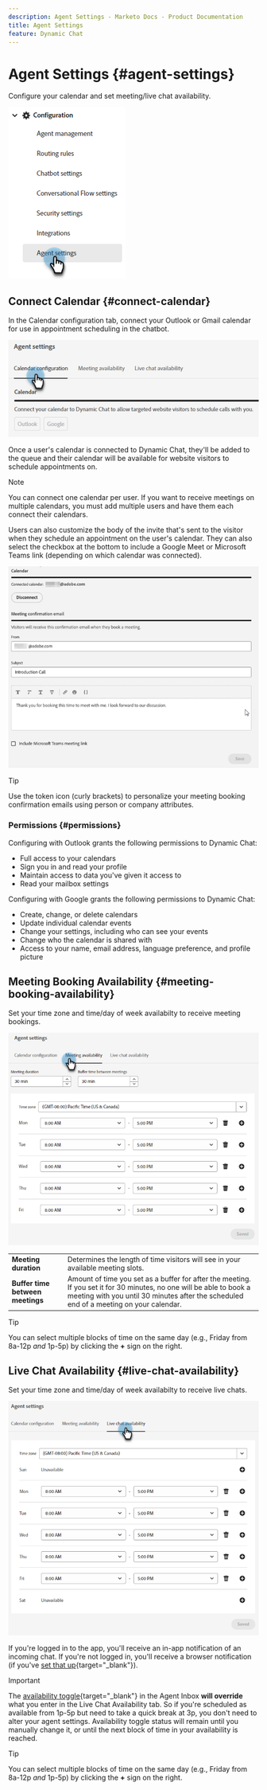 ```yaml
---
description: Agent Settings - Marketo Docs - Product Documentation
title: Agent Settings
feature: Dynamic Chat
---
```

# Agent Settings {#agent-settings}

Configure your calendar and set meeting/live chat availability.

   ![](assets/agent-settings-1.png)

## Connect Calendar {#connect-calendar}

In the Calendar configuration tab, connect your Outlook or Gmail calendar for use in appointment scheduling in the chatbot.

   ![](assets/agent-settings-2.png)

Once a user's calendar is connected to Dynamic Chat, they'll be added to the queue and their calendar will be available for website visitors to schedule appointments on.

>[!NOTE]
>
>You can connect one calendar per user. If you want to receive meetings on multiple calendars, you must add multiple users and have them each connect their calendars.

Users can also customize the body of the invite that's sent to the visitor when they schedule an appointment on the user's calendar. They can also select the checkbox at the bottom to include a Google Meet or Microsoft Teams link (depending on which calendar was connected).

   ![](assets/agent-settings-3.png)

>[!TIP]
>
>Use the token icon (curly brackets) to personalize your meeting booking confirmation emails using person or company attributes.

### Permissions {#permissions}

Configuring with Outlook grants the following permissions to Dynamic Chat:

* Full access to your calendars
* Sign you in and read your profile
* Maintain access to data you've given it access to
* Read your mailbox settings

Configuring with Google grants the following permissions to Dynamic Chat:

* Create, change, or delete calendars
* Update individual calendar events
* Change your settings, including who can see your events
* Change who the calendar is shared with
* Access to your name, email address, language preference, and profile picture

## Meeting Booking Availability {#meeting-booking-availability}

Set your time zone and time/day of week availabilty to receive meeting bookings.

   ![](assets/agent-settings-4.png)

<table> 
 <tbody> 
  <tr> 
   <td><b>Meeting duration</b></td>
   <td>Determines the length of time visitors will see in your available meeting slots.</td>
  </tr> 
  <tr> 
   <td><b>Buffer time between meetings</b></td>
   <td>Amount of time you set as a buffer for after the meeting. If you set it for 30 minutes, no one will be able to book a meeting with you until 30 minutes after the scheduled end of a meeting on your calendar.</td>
  </tr>
 </tbody> 
</table>

>[!TIP]
>
>You can select multiple blocks of time on the same day (e.g., Friday from 8a-12p _and_ 1p-5p) by clicking the **+** sign on the right.

## Live Chat Availability {#live-chat-availability}

Set your time zone and time/day of week availabilty to receive live chats.

   ![](assets/agent-settings-5.png)

If you're logged in to the app, you'll receive an in-app notification of an incoming chat. If you're not logged in, you'll receive a browser notification (if you've [set that up](/help/marketo/product-docs/demand-generation/dynamic-chat/live-chat/agent-inbox.md#live-chat-notifications){target="_blank"}).

>[!IMPORTANT]
>
>The [availability toggle](/help/marketo/product-docs/demand-generation/dynamic-chat/live-chat/agent-inbox.md#availability-toggle){target="_blank"} in the Agent Inbox **will override** what you enter in the Live Chat Availability tab. So if you're scheduled as available from 1p-5p but need to take a quick break at 3p, you don't need to alter your agent settings. Availability toggle status will remain until you manually change it, or until the next block of time in your availability is reached.

>[!TIP]
>
>You can select multiple blocks of time on the same day (e.g., Friday from 8a-12p _and_ 1p-5p) by clicking the **+** sign on the right.
